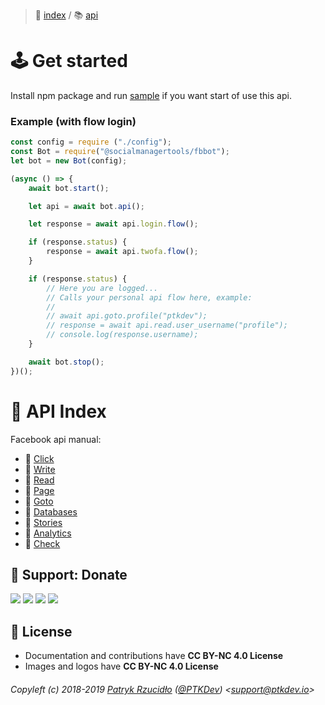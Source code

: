 > 📌 [index](../../README.md) / 📚 [api](README.md)

# 🕹 Get started
Install npm package and run [sample](../installation/npm/README.md) if you want start of use this api.

### Example (with flow login)
```javascript
const config = require ("./config");
const Bot = require("@socialmanagertools/fbbot");
let bot = new Bot(config);

(async () => {
	await bot.start();

	let api = await bot.api();

	let response = await api.login.flow();

	if (response.status) {
		response = await api.twofa.flow();
	}

	if (response.status) {
		// Here you are logged...
		// Calls your personal api flow here, example:
		//
		// await api.goto.profile("ptkdev");
		// response = await api.read.user_username("profile");
		// console.log(response.username);
	}

	await bot.stop();
})();
```

# 📎 API Index
Facebook api manual:
  - 📘 [Click](./click/README.md)
  - 📕 [Write](./write/README.md)
  - 📗 [Read](./read/README.md)
  - 📙 [Page](./page/README.md)
  - 📔 [Goto](./goto/README.md)
  - 📒 [Databases](./databases/README.md)
  - 📓 [Stories](./stories/README.md)
  - 📘 [Analytics](./analytics/README.md)
  - 📕 [Check](./check/README.md)

## 🎁 Support: Donate
[![](https://img.shields.io/badge/donate-paypal-005EA6.svg)](http://paypal.ptkdev.io) [![](https://img.shields.io/badge/donate-patreon-F87668.svg)](http://patreon.ptkdev.io) [![](https://img.shields.io/badge/donate-opencollective-5DA4F9.svg)](http://opencollective.ptkdev.io) [![](https://img.shields.io/badge/buy%20me-coffee-4B788C.svg)](http://coffee.ptkdev.io)

## 💫 License
* Documentation and contributions have **CC BY-NC 4.0 License**
* Images and logos have **CC BY-NC 4.0 License**

###### Copyleft (c) 2018-2019 [Patryk Rzucidło](https://ptk.dev) ([@PTKDev](https://twitter.com/ptkdev)) <[support@ptkdev.io](mailto:support@ptkdev.io)>